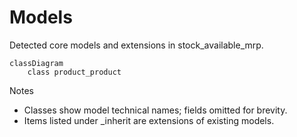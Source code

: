 # Models

Detected core models and extensions in stock_available_mrp.

```mermaid
classDiagram
    class product_product
```

Notes
- Classes show model technical names; fields omitted for brevity.
- Items listed under _inherit are extensions of existing models.
